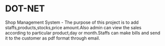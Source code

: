 # DOT-NET
Shop Management System - The purpose of this project is to add staffs,products,stocks,price amount.Also admin can view the sales according to particular product,day or month.Staffs can make bills and send it to the customer as pdf format through email.

